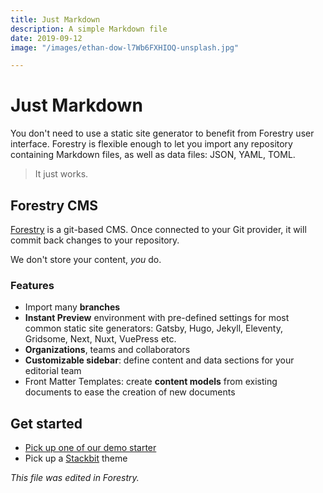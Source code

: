 ```yaml
---
title: Just Markdown
description: A simple Markdown file
date: 2019-09-12
image: "/images/ethan-dow-l7Wb6FXHIOQ-unsplash.jpg"

---
```

# Just Markdown

You don't need to use a static site generator to benefit from Forestry user interface. Forestry is flexible enough to let you import any repository containing Markdown files, as well as data files: JSON, YAML, TOML.

> It just works.

## Forestry CMS

[Forestry](https://forestry.io) is a git-based CMS. Once connected to your Git provider, it will commit back changes to your repository.

 We don't store your content, _you_ do. 

### Features

* Import many **branches**
* **Instant Preview** environment with pre-defined settings for most common static site generators: Gatsby, Hugo, Jekyll, Eleventy, Gridsome, Next, Nuxt, VuePress etc.
* **Organizations**, teams and collaborators
* **Customizable sidebar**: define content and data sections for your editorial team
* Front Matter Templates: create **content models** from existing documents to ease the creation of new documents

## Get started

* [Pick up one of our demo starter](https://forestry.io/starters)
* Pick up a [Stackbit](https://stackbit.com) theme

_This file was edited in Forestry._